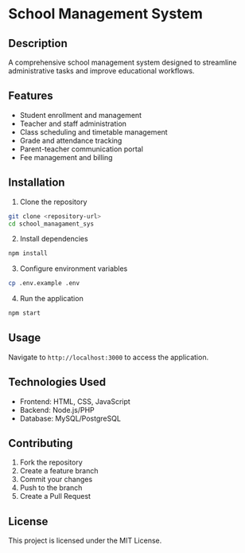 # School Management System

## Description
A comprehensive school management system designed to streamline administrative tasks and improve educational workflows.

## Features
- Student enrollment and management
- Teacher and staff administration
- Class scheduling and timetable management
- Grade and attendance tracking
- Parent-teacher communication portal
- Fee management and billing

## Installation
1. Clone the repository
```bash
git clone <repository-url>
cd school_managament_sys
```

2. Install dependencies
```bash
npm install
```

3. Configure environment variables
```bash
cp .env.example .env
```

4. Run the application
```bash
npm start
```

## Usage
Navigate to `http://localhost:3000` to access the application.

## Technologies Used
- Frontend: HTML, CSS, JavaScript
- Backend: Node.js/PHP
- Database: MySQL/PostgreSQL

## Contributing
1. Fork the repository
2. Create a feature branch
3. Commit your changes
4. Push to the branch
5. Create a Pull Request

## License
This project is licensed under the MIT License.
